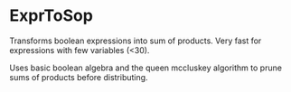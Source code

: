 # ExprToSop

Transforms boolean expressions into sum of products.
Very fast for expressions with few variables (<30).

Uses basic boolean algebra and the queen mccluskey algorithm to prune sums of products before distributing.

